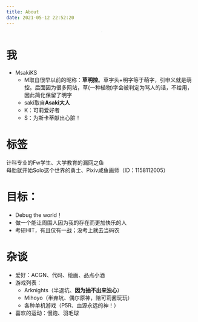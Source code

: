 ```yaml
---
title: About
date: 2021-05-12 22:52:20
---
```

<div align=center>
<img src="https://imagehost-1304293966.cos.ap-guangzhou.myqcloud.com/klee.png" border="0" style="zoom:10%;" /></a>
</div>

# 我
- MsakiKS
  - M取自很早以前的昵称：**草明控**。草字头+明字等于萌字，引申义就是萌控。后面因为很多网站，草(一种植物)字会被判定为骂人的话，不给用，因此简化保留了明字
  - saki取自**Asaki大人**
  - K：可莉爱好者
  - S：为斯卡蒂献出心脏！
  
# 标签
计科专业的Fw学生、大学教育的漏网之鱼  
母胎就开始Solo这个世界的勇士、Pixiv咸鱼画师（ID：1158112005）

# 目标：
- Debug the world！
- 做一个能让周围人因为我的存在而更加快乐的人
- 考研HIT，有且仅有一战；没考上就去当码农

# 杂谈
- 爱好：ACGN、代码、绘画、品点小酒
- 游戏列表：
  - Arknights（半退坑、**因为抽不出来浊心**）
  - Mihoyo（半弃坑、偶尔原神，陪可莉酱玩玩）
  - 各种单机游戏（P5R、血源永远的神！）
- 喜欢的运动：慢跑、羽毛球
